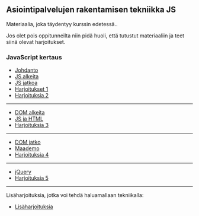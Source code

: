 ## Asiointipalvelujen rakentamisen tekniikka JS

Materiaalia, joka täydentyy kurssin edetessä..

Jos olet pois oppitunneilta niin pidä huoli, että tutustut materiaaliin ja teet siinä olevat harjoitukset.

### JavaScript kertaus

- [Johdanto](./johdanto.html)
- [JS alkeita](./alkeita.html)
- [JS jatkoa](./jatkoa.html)
- [Harjoitukset 1](../js-php/harjoituksia1.html)
- [Harjoituksia 2](../js-php/harjoituksia2.html)

---

- [DOM alkeita](./dom.html)
- [JS ja HTML](./js_html.html)
- [Harjoituksia 3](./harjoituksia2.html)

--- 

- [DOM jatko](./dom_jatko.html)
- [Maademo](./eventit.html)
- [Harjoituksia 4](./harjoituksia3.html)

---

- [jQuery](./jquery.html)
- [Harjoituksia 5](./harjoituksia4.html)

---

Lisäharjoituksia, jotka voi tehdä haluamallaan tekniikalla:

- [Lisäharjoituksia](./harjoituksia5.html)